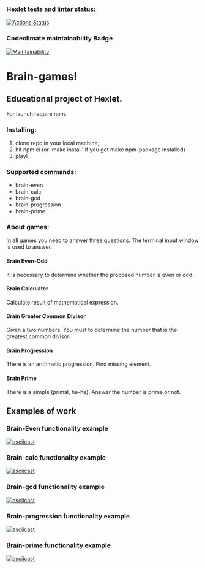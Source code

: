### Hexlet tests and linter status:

[![Actions Status](https://github.com/SamIvan-ark/frontend-project-lvl1/workflows/hexlet-check/badge.svg)](https://github.com/SamIvan-ark/frontend-project-lvl1/actions)
### Codeclimate maintainability Badge

[![Maintainability](https://api.codeclimate.com/v1/badges/a99a88d28ad37a79dbf6/maintainability)](https://codeclimate.com/github/codeclimate/codeclimate/maintainability)

# Brain-games! 

## Educational project of Hexlet.

For launch require npm.

### Installing:

1. clone repo in your local machine;
2. hit npm ci (or 'make install' if you got make npm-package installed)
3. play!

### Supported commands:

- brain-even
- brain-calc
- brain-gcd
- brain-progression
- brain-prime

### About games:

In all games you need to answer three questions. The terminal input window is used to answer.

#### Brain Even-Odd

It is necessary to determine whether the proposed number is even or odd.  

#### Brain Calculator

Calculate result of mathematical expression.  

#### Brain Greater Common Divisor

Given a two numbers. You must to determine the number that is the greatest common divisor.

#### Brain Progression

There is an arithmetic progression. Find missing element.

#### Brain Prime

There is a simple (primal, he-he). Answer the number is prime or not.

## Examples of work

### Brain-Even functionality example
[![asciicast](https://asciinema.org/a/466123.svg)](https://asciinema.org/a/466123)
### Brain-calc functionality example
[![asciicast](https://asciinema.org/a/467256.svg)](https://asciinema.org/a/467256)
### Brain-gcd functionality example
[![asciicast](https://asciinema.org/a/467365.svg)](https://asciinema.org/a/467365)
### Brain-progression functionality example
[![asciicast](https://asciinema.org/a/467562.svg)](https://asciinema.org/a/467562)
### Brain-prime functionality example
[![asciicast](https://asciinema.org/a/467568.svg)](https://asciinema.org/a/467568)

